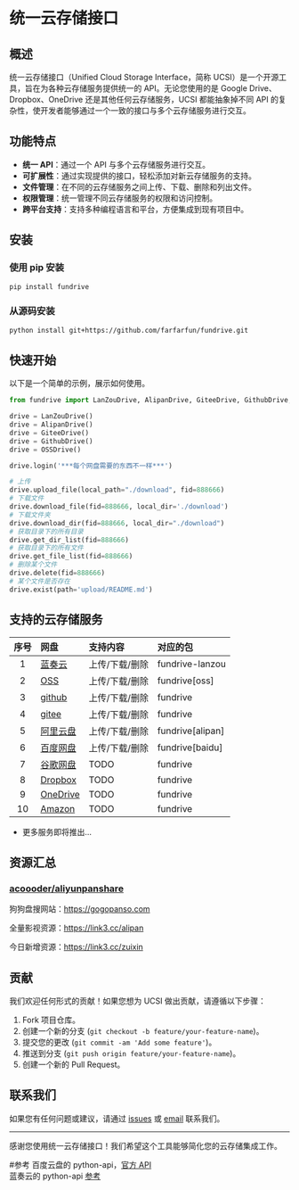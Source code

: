 # 统一云存储接口

## 概述

统一云存储接口（Unified Cloud Storage Interface，简称 UCSI）是一个开源工具，旨在为各种云存储服务提供统一的 API。无论您使用的是 Google Drive、Dropbox、OneDrive 还是其他任何云存储服务，UCSI 都能抽象掉不同 API 的复杂性，使开发者能够通过一个一致的接口与多个云存储服务进行交互。

## 功能特点

- **统一 API**：通过一个 API 与多个云存储服务进行交互。
- **可扩展性**：通过实现提供的接口，轻松添加对新云存储服务的支持。
- **文件管理**：在不同的云存储服务之间上传、下载、删除和列出文件。
- **权限管理**：统一管理不同云存储服务的权限和访问控制。
- **跨平台支持**：支持多种编程语言和平台，方便集成到现有项目中。

## 安装

### 使用 pip 安装

```bash
pip install fundrive
```

### 从源码安装

```bash
python install git+https://github.com/farfarfun/fundrive.git
```

## 快速开始

以下是一个简单的示例，展示如何使用。

```python
from fundrive import LanZouDrive, AlipanDrive, GiteeDrive, GithubDrive, OSSDrive

drive = LanZouDrive()
drive = AlipanDrive()
drive = GiteeDrive()
drive = GithubDrive()
drive = OSSDrive()

drive.login('***每个网盘需要的东西不一样***')

# 上传
drive.upload_file(local_path="./download", fid=888666)
# 下载文件
drive.download_file(fid=888666, local_dir='./download')
# 下载文件夹
drive.download_dir(fid=888666, local_dir="./download")
# 获取目录下的所有目录
drive.get_dir_list(fid=888666)
# 获取目录下的所有文件
drive.get_file_list(fid=888666)
# 删除某个文件
drive.delete(fid=888666)
# 某个文件是否存在
drive.exist(path='upload/README.md')

```

## 支持的云存储服务

| 序号 | 网盘             | 支持内容          | 对应的包 |
| :--: | :--------------- | :------------- | :-- | 
|  1   | [蓝奏云](src/fundrive/drives/lanzou/README.md)     | 上传/下载/删除    |fundrive-lanzou | 
|  2   | [OSS](src/fundrive/drives/oss/README.md)           | 上传/下载/删除   | fundrive[oss] |
|  3   | [github](src/fundrive/fungit/README.md)            | 上传/下载/删除   | fundrive |
|  4   | [gitee](src/fundrive/fungit/README.md)             | 上传/下载/删除   | fundrive |
|  5   | [阿里云盘](src/fundrive/drives/alipan/README.md)     | 上传/下载/删除   | fundrive[alipan] |
|  6   | [百度网盘](src/fundrive/drives/baidu/README.md)      | 上传/下载/删除   | fundrive[baidu] |
|  7   | [谷歌网盘](src/fundrive/drives/google/README.md)     | TODO           | fundrive |
|  8   | [Dropbox](src/fundrive/drives/dropbox/README.md)   | TODO            | fundrive |
|  9   | [OneDrive](src/fundrive/drives/onedrive/README.md) | TODO            | fundrive |
|  10  | [Amazon](src/fundrive/drives/amazon/README.md)     | TODO            | fundrive |

- 更多服务即将推出...



## 资源汇总

### [acoooder/aliyunpanshare](https://github.com/acoooder/aliyunpanshare)

狗狗盘搜网站：https://gogopanso.com

全量影视资源：https://link3.cc/alipan

今日新增资源：https://link3.cc/zuixin



## 贡献

我们欢迎任何形式的贡献！如果您想为 UCSI 做出贡献，请遵循以下步骤：

1. Fork 项目仓库。
2. 创建一个新的分支 (`git checkout -b feature/your-feature-name`)。
3. 提交您的更改 (`git commit -am 'Add some feature'`)。
4. 推送到分支 (`git push origin feature/your-feature-name`)。
5. 创建一个新的 Pull Request。

<!-- 
## 许可证

本项目采用 MIT 许可证。有关更多信息，请参阅 [LICENSE](LICENSE) 文件。
 -->

## 联系我们

如果您有任何问题或建议，请通过 [issues](https://github.com/farfarfun/fundrive/issues) 或 [email](1007530194@qq.com) 联系我们。

---

感谢您使用统一云存储接口！我们希望这个工具能够简化您的云存储集成工作。



#参考
百度云盘的 python-api，[官方 API](https://openapi.baidu.com/wiki/index.php?title=docs/pcs/rest/file_data_apis_list)  
蓝奏云的 python-api [参考](https://github.com/zaxtyson/LanZouCloud-API)
